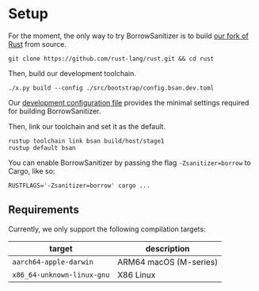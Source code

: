# Setup
For the moment, the only way to try BorrowSanitizer is to build [our fork of Rust](https://github.com/BorrowSanitizer/rust) from source.
```
git clone https://github.com/rust-lang/rust.git && cd rust
```
Then, build our development toolchain.
```
./x.py build --config ./src/bootstrap/config.bsan.dev.toml
```
Our [development configuration file](https://github.com/BorrowSanitizer/rust/blob/bsan/src/bootstrap/defaults/config.bsan.dev.toml) provides the minimal settings required for building BorrowSanitizer.

Then, link our toolchain and set it as the default.
```
rustup toolchain link bsan build/host/stage1 
rustup default bsan
```
You can enable BorrowSanitizer by passing the flag `-Zsanitizer=borrow` to Cargo, like so:
```
RUSTFLAGS='-Zsanitizer=borrow' cargo ...
```

## Requirements 
Currently, we only support the following compilation targets:

|         **target**        | **description** |
|-------------------------|---------------|
| `aarch64-apple-darwin` |   ARM64 macOS (M-series)   |
|  `x86_64-unknown-linux-gnu` |    X86 Linux    |∂